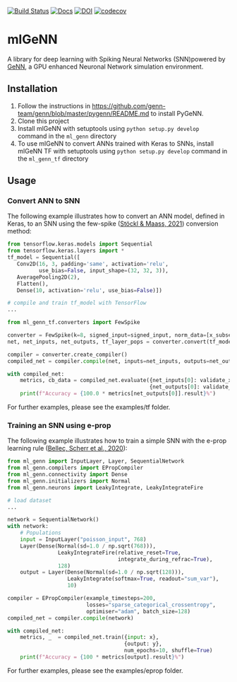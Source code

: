 [![Build Status](https://gen-ci.inf.sussex.ac.uk/buildStatus/icon?job=GeNN/ml_genn/master)](https://gen-ci.inf.sussex.ac.uk/job/GeNN/job/ml_genn/job/master/) [![Docs](https://readthedocs.org/projects/ml-genn/badge)](https://ml-genn.readthedocs.io) [![DOI](https://zenodo.org/badge/DOI/10.5281/zenodo.7681736.svg)](https://doi.org/10.5281/zenodo.7681736) [![codecov](https://codecov.io/gh/genn-team/ml_genn/branch/master/graph/badge.svg?token=8X5YC1Z0YN)](https://codecov.io/gh/genn-team/ml_genn)

# mlGeNN
A library for deep learning with Spiking Neural Networks (SNN)powered by [GeNN](http://genn-team.github.io/genn/), a GPU enhanced Neuronal Network simulation environment.

## Installation
 1. Follow the instructions in https://github.com/genn-team/genn/blob/master/pygenn/README.md to install PyGeNN.
 2. Clone this project
 3. Install mlGeNN with setuptools using ``python setup.py develop`` command in the ``ml_genn`` directory
 3. To use mlGeNN to convert ANNs trained with Keras to SNNs, install mlGeNN TF with setuptools using ``python setup.py develop`` command in the ``ml_genn_tf`` directory

## Usage
### Convert ANN to SNN
The following example illustrates how to convert an ANN model, defined in Keras, to an SNN using the few-spike ([Stöckl & Maass, 2021](http://dx.doi.org/10.1038/s42256-021-00311-4)) conversion method:
```python
from tensorflow.keras.models import Sequential
from tensorflow.keras.layers import *
tf_model = Sequential([
   Conv2D(16, 3, padding='same', activation='relu',
          use_bias=False, input_shape=(32, 32, 3)),
   AveragePooling2D(2),
   Flatten(),
   Dense(10, activation='relu', use_bias=False)])

# compile and train tf_model with TensorFlow
...

from ml_genn_tf.converters import FewSpike

converter = FewSpike(k=8, signed_input=signed_input, norm_data=[x_subset])
net, net_inputs, net_outputs, tf_layer_pops = converter.convert(tf_model)

compiler = converter.create_compiler()
compiled_net = compiler.compile(net, inputs=net_inputs, outputs=net_outputs)

with compiled_net:
    metrics, cb_data = compiled_net.evaluate({net_inputs[0]: validate_x},
                                             {net_outputs[0]: validate_y})
    print(f"Accuracy = {100.0 * metrics[net_outputs[0]].result}%")
```
For further examples, please see the examples/tf folder.

### Training an SNN using e-prop
The following example illustrates how to train a simple SNN with the e-prop learning rule ([Bellec, Scherr et al., 2020](http://dx.doi.org/10.1038/s41467-020-17236-y)):
```python
from ml_genn import InputLayer, Layer, SequentialNetwork
from ml_genn.compilers import EPropCompiler
from ml_genn.connectivity import Dense
from ml_genn.initializers import Normal
from ml_genn.neurons import LeakyIntegrate, LeakyIntegrateFire

# load dataset
...

network = SequentialNetwork()
with network:
    # Populations
    input = InputLayer("poisson_input", 768)
    Layer(Dense(Normal(sd=1.0 / np.sqrt(768))),
                LeakyIntegrateFire(relative_reset=True,
                                   integrate_during_refrac=True),
                128)
    output = Layer(Dense(Normal(sd=1.0 / np.sqrt(128))),
                   LeakyIntegrate(softmax=True, readout="sum_var"),
                   10)

compiler = EPropCompiler(example_timesteps=200,
                         losses="sparse_categorical_crossentropy",
                         optimiser="adam", batch_size=128)
compiled_net = compiler.compile(network)

with compiled_net:
    metrics, _  = compiled_net.train({input: x},
                                     {output: y},
                                     num_epochs=10, shuffle=True)
    print(f"Accuracy = {100 * metrics[output].result}%")
```

For further examples, please see the examples/eprop folder.
